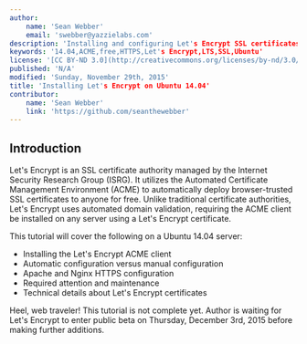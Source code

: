 ```yaml
---
author:
    name: 'Sean Webber'
    email: 'swebber@yazzielabs.com'
description: 'Installing and configuring Let's Encrypt SSL certificates on Ubuntu 14.04 LTS'
keywords: '14.04,ACME,free,HTTPS,Let's Encrypt,LTS,SSL,Ubuntu'
license: '[CC BY-ND 3.0](http://creativecommons.org/licenses/by-nd/3.0/us/)'
published: 'N/A'
modified: 'Sunday, November 29th, 2015'
title: 'Installing Let's Encrypt on Ubuntu 14.04'
contributor:
    name: 'Sean Webber'
    link: 'https://github.com/seanthewebber'
---
```


## Introduction

Let's Encrypt is an SSL certificate authority managed by the Internet Security Research Group (ISRG). It utilizes the Automated Certificate Management Environment (ACME) to automatically deploy browser-trusted SSL certificates to anyone for free. Unlike traditional certificate authorities, Let's Encrypt uses automated domain validation, requiring the ACME client be installed on any server using a Let's Encrypt certificate.

This tutorial will cover the following on a Ubuntu 14.04 server:
- Installing the Let's Encrypt ACME client
- Automatic configuration versus manual configuration
- Apache and Nginx HTTPS configuration
- Required attention and maintenance
- Technical details about Let's Encrypt certificates


Heel, web traveler! This tutorial is not complete yet. Author is waiting for Let's Encrypt to enter public beta on Thursday, December 3rd, 2015 before making further additions.
